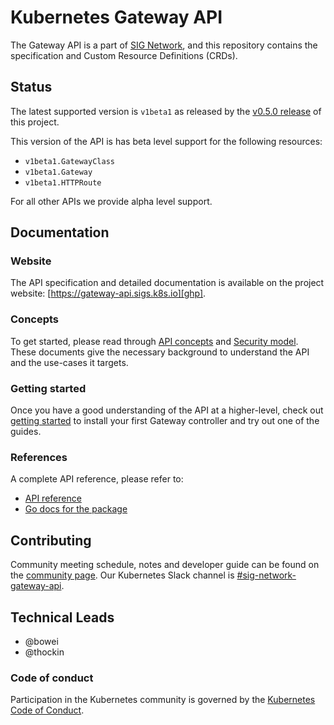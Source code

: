 # Kubernetes Gateway API

The Gateway API is a part of [SIG Network][sn], and this repository contains
the specification and Custom Resource Definitions (CRDs).

## Status

The latest supported version is `v1beta1` as released by the [v0.5.0
release](https://github.com/kubernetes-sigs/gateway-api/releases/tag/v0.5.0) of
this project.

This version of the API is has beta level support for the following resources:

- `v1beta1.GatewayClass`
- `v1beta1.Gateway`
- `v1beta1.HTTPRoute`

For all other APIs we provide alpha level support.

## Documentation

### Website

The API specification and detailed documentation is available on the project
website: [https://gateway-api.sigs.k8s.io][ghp].

### Concepts

To get started, please read through [API concepts][concepts] and
[Security model][security-model]. These documents give the necessary background
to understand the API and the use-cases it targets.

### Getting started

Once you have a good understanding of the API at a higher-level, check out 
[getting started][getting-started] to install your first Gateway controller and try out 
one of the guides. 

### References

A complete API reference, please refer to:

- [API reference][spec]
- [Go docs for the package](https://pkg.go.dev/sigs.k8s.io/gateway-api/apis/v1alpha2)

## Contributing

Community meeting schedule, notes and developer guide can be found on the
[community page][cm].
Our Kubernetes Slack channel is [#sig-network-gateway-api][slack].

## Technical Leads

- @bowei
- @thockin

### Code of conduct

Participation in the Kubernetes community is governed by the
[Kubernetes Code of Conduct](code-of-conduct.md).

[ghp]: https://gateway-api.sigs.k8s.io/
[sn]: https://github.com/kubernetes/community/tree/master/sig-network
[cm]: https://gateway-api.sigs.k8s.io/contributing/community
[slack]: https://kubernetes.slack.com/messages/sig-network-gateway-api
[getting-started]: https://gateway-api.sigs.k8s.io/v1alpha2/guides/getting-started/
[spec]: https://gateway-api.sigs.k8s.io/v1alpha2/references/spec
[concepts]: https://gateway-api.sigs.k8s.io/concepts/api-overview
[security-model]: https://gateway-api.sigs.k8s.io/concepts/security-model

